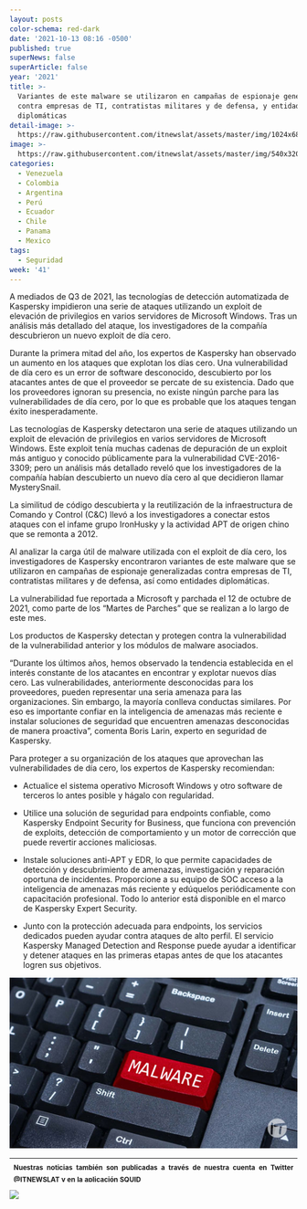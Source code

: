 ```yaml
---
layout: posts
color-schema: red-dark
date: '2021-10-13 08:16 -0500'
published: true
superNews: false
superArticle: false
year: '2021'
title: >-
  Variantes de este malware se utilizaron en campañas de espionaje generalizadas
  contra empresas de TI, contratistas militares y de defensa, y entidades
  diplomáticas
detail-image: >-
  https://raw.githubusercontent.com/itnewslat/assets/master/img/1024x680/Malware-g.jpg
image: >-
  https://raw.githubusercontent.com/itnewslat/assets/master/img/540x320/Malware-p.jpg
categories:
  - Venezuela
  - Colombia
  - Argentina
  - Perú
  - Ecuador
  - Chile
  - Panama
  - Mexico
tags:
  - Seguridad
week: '41'
---
```

A mediados de Q3 de 2021, las tecnologías de detección automatizada de Kaspersky impidieron una serie de ataques utilizando un exploit de elevación de privilegios en varios servidores de Microsoft Windows. Tras un análisis más detallado del ataque, los investigadores de la compañía descubrieron un nuevo exploit de día cero.

Durante la primera mitad del año, los expertos de Kaspersky han observado un aumento en los ataques que explotan los días cero. Una vulnerabilidad de día cero es un error de software desconocido, descubierto por los atacantes antes de que el proveedor se percate de su existencia. Dado que los proveedores ignoran su presencia, no existe ningún parche para las vulnerabilidades de día cero, por lo que es probable que los ataques tengan éxito inesperadamente.

Las tecnologías de Kaspersky detectaron una serie de ataques utilizando un exploit de elevación de privilegios en varios servidores de Microsoft Windows. Este exploit tenía muchas cadenas de depuración de un exploit más antiguo y conocido públicamente para la vulnerabilidad CVE-2016-3309; pero un análisis más detallado reveló que los investigadores de la compañía habían descubierto un nuevo día cero al que decidieron llamar MysterySnail.

La similitud de código descubierta y la reutilización de la infraestructura de Comando y Control (C&C) llevó a los investigadores a conectar estos ataques con el infame grupo IronHusky y la actividad APT de origen chino que se remonta a 2012.

Al analizar la carga útil de malware utilizada con el exploit de día cero, los investigadores de Kaspersky encontraron variantes de este malware que se utilizaron en campañas de espionaje generalizadas contra empresas de TI, contratistas militares y de defensa, así como entidades diplomáticas.

La vulnerabilidad fue reportada a Microsoft y parchada el 12 de octubre de 2021, como parte de los “Martes de Parches” que se realizan a lo largo de este mes.

Los productos de Kaspersky detectan y protegen contra la vulnerabilidad de la vulnerabilidad anterior y los módulos de malware asociados.

“Durante los últimos años, hemos observado la tendencia establecida en el interés constante de los atacantes en encontrar y explotar nuevos días cero. Las vulnerabilidades, anteriormente desconocidas para los proveedores, pueden representar una seria amenaza para las organizaciones. Sin embargo, la mayoría conlleva conductas similares. Por eso es importante confiar en la inteligencia de amenazas más reciente e instalar soluciones de seguridad que encuentren amenazas desconocidas de manera proactiva”, comenta Boris Larin, experto en seguridad de Kaspersky.

Para proteger a su organización de los ataques que aprovechan las vulnerabilidades de día cero, los expertos de Kaspersky recomiendan:

- Actualice el sistema operativo Microsoft Windows y otro software de terceros lo antes posible y hágalo con regularidad.

- Utilice una solución de seguridad para endpoints confiable, como Kaspersky Endpoint Security for Business, que funciona con prevención de exploits, detección de comportamiento y un motor de corrección que puede revertir acciones maliciosas.

- Instale soluciones anti-APT y EDR, lo que permite capacidades de detección y descubrimiento de amenazas, investigación y reparación oportuna de incidentes. Proporcione a su equipo de SOC acceso a la inteligencia de amenazas más reciente y edúquelos periódicamente con capacitación profesional. Todo lo anterior está disponible en el marco de Kaspersky Expert Security.

- Junto con la protección adecuada para endpoints, los servicios dedicados pueden ayudar contra ataques de alto perfil. El servicio Kaspersky Managed Detection and Response puede ayudar a identificar y detener ataques en las primeras etapas antes de que los atacantes logren sus objetivos.

![](https://raw.githubusercontent.com/itnewslat/assets/master/img/540x320/Malware-p.jpg)

<table style="height: 42px;" width="569">
<tbody>
<tr>
<td style="text-align: justify;"><sub><strong>Nuestras noticias también son publicadas a través de nuestra cuenta en Twitter <a href="https://twitter.com/itnewslat?lang=es">@ITNEWSLAT</a> y en la aplicación <a href="https://squidapp.co/en/">SQUID</a></strong></sub></td>
</tr>
</tbody>
</table>

<img src="https://tracker.metricool.com/c3po.jpg?hash=56f88a41e39ab42c063cc51676587a04"/>
